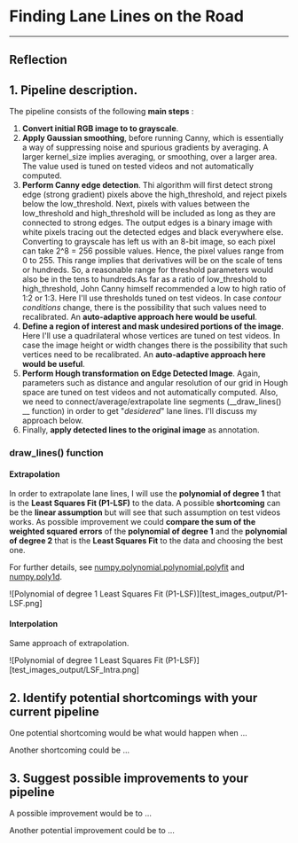 # **Finding Lane Lines on the Road** 

---

## Reflection

## 1. Pipeline description.

The pipeline consists of the following __main steps__ :

1. __Convert initial RGB image to to grayscale__. 
2. __Apply Gaussian smoothing__, before running Canny, which is essentially a way of suppressing noise and spurious gradients by averaging. A larger kernel_size implies averaging, or smoothing, over a larger area. The value used is tuned on tested videos and not automatically computed. 
3. __Perform Canny edge detection__. Thi algorithm will first detect strong edge (strong gradient) pixels above the high_threshold, and reject pixels below the low_threshold. Next, pixels with values between the low_threshold and high_threshold will be included as long as they are connected to strong edges. The output edges is a binary image with white pixels tracing out the detected edges and black everywhere else. Converting to grayscale has left us with an 8-bit image, so each pixel can take 2^8 = 256 possible values. Hence, the pixel values range from 0 to 255. This range implies that derivatives will be on the scale of tens or hundreds. So, a reasonable range for  threshold parameters would also be in the tens to hundreds.As far as a ratio of low_threshold to high_threshold, John Canny himself recommended a low to high ratio of 1:2 or 1:3. Here I'll use thresholds tuned on test videos. In case _contour conditions_ change, there is the possibility that such values need to recalibrated. An __auto-adaptive approach here would be useful__.   
4. __Define a region of interest and mask undesired portions of the image__. Here I'll use a quadrilateral whose vertices are tuned on test videos. In case the image height or width changes there is the possibility that such vertices need to be recalibrated. An __auto-adaptive approach here would be useful__.   
5. __Perform Hough transformation on Edge Detected Image__. Again, parameters such as distance and angular resolution of our grid in Hough space are tuned on test videos and not automatically computed. Also, we need to connect/average/extrapolate line segments (__draw_lines() __ function) in order to get "_desidered_" lane lines. I'll discuss my approach below.   
6. Finally, __apply detected lines to the original image__ as annotation.  

### draw_lines() function 

#### Extrapolation

In order to extrapolate lane lines, I will use the __polynomial of degree 1__ that is the __Least Squares Fit (P1-LSF)__ to the data. A possible __shortcoming__ can be the __linear assumption__ but will see that such assumption on test videos works. As possible improvement we could __compare the sum of the weighted squared errors__ of the __polynomial of degree 1__ and the __polynomial of degree 2__ that is the __Least Squares Fit__ to the data and choosing the best one.   

For further details, see [numpy.polynomial.polynomial.polyfit](https://docs.scipy.org/doc/numpy-dev/reference/generated/numpy.polynomial.polynomial.polyfit.html) and [numpy.poly1d](https://docs.scipy.org/doc/numpy/reference/generated/numpy.poly1d.html#numpy.poly1d). 

![Polynomial of degree 1 Least Squares Fit (P1-LSF)][test_images_output/P1-LSF.png]

#### Interpolation

Same approach of extrapolation. 

![Polynomial of degree 1 Least Squares Fit (P1-LSF)][test_images_output/LSF_Intra.png]


## 2. Identify potential shortcomings with your current pipeline


One potential shortcoming would be what would happen when ... 

Another shortcoming could be ...


## 3. Suggest possible improvements to your pipeline

A possible improvement would be to ...

Another potential improvement could be to ...
